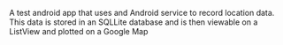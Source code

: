 A test android app that uses and Android service to record location data.
This data is stored in an SQLLite database and is then viewable on a ListView and plotted on a Google Map
